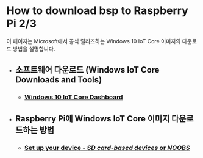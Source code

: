 # How to download bsp to Raspberry Pi 2/3

이 페이지는 Microsoft에서 공식 릴리즈하는 Windows 10 IoT Core 이미지의 다운로드 방법을 설명합니다.

- ## 소프트웨어 다운로드 (Windows IoT Core Downloads and Tools)
    - ### [Windows 10 IoT Core Dashboard](https://developer.microsoft.com/en-us/windows/iot/Downloads)


- ## Raspberry Pi에 Windows IoT Core 이미지 다운로드하는 방법
    - ### [Set up your device - *SD card-based devices* or *NOOBS*](https://developer.microsoft.com/en-us/windows/iot/getstarted/prototype/setupdevice)
